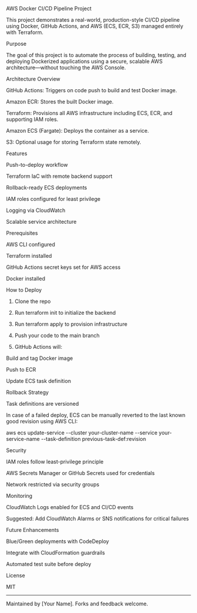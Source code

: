 AWS Docker CI/CD Pipeline Project

This project demonstrates a real-world, production-style CI/CD pipeline using Docker, GitHub Actions, and AWS (ECS, ECR, S3) managed entirely with Terraform.

Purpose

The goal of this project is to automate the process of building, testing, and deploying Dockerized applications using a secure, scalable AWS architecture—without touching the AWS Console.

Architecture Overview

GitHub Actions: Triggers on code push to build and test Docker image.

Amazon ECR: Stores the built Docker image.

Terraform: Provisions all AWS infrastructure including ECS, ECR, and supporting IAM roles.

Amazon ECS (Fargate): Deploys the container as a service.

S3: Optional usage for storing Terraform state remotely.




Features

Push-to-deploy workflow

Terraform IaC with remote backend support

Rollback-ready ECS deployments

IAM roles configured for least privilege

Logging via CloudWatch

Scalable service architecture


Prerequisites

AWS CLI configured

Terraform installed

GitHub Actions secret keys set for AWS access

Docker installed


How to Deploy

1. Clone the repo


2. Run terraform init to initialize the backend


3. Run terraform apply to provision infrastructure


4. Push your code to the main branch


5. GitHub Actions will:

Build and tag Docker image

Push to ECR

Update ECS task definition




Rollback Strategy

Task definitions are versioned

In case of a failed deploy, ECS can be manually reverted to the last known good revision using AWS CLI:


aws ecs update-service --cluster your-cluster-name --service your-service-name --task-definition previous-task-def:revision

Security

IAM roles follow least-privilege principle

AWS Secrets Manager or GitHub Secrets used for credentials

Network restricted via security groups


Monitoring

CloudWatch Logs enabled for ECS and CI/CD events

Suggested: Add CloudWatch Alarms or SNS notifications for critical failures


Future Enhancements

Blue/Green deployments with CodeDeploy

Integrate with CloudFormation guardrails

Automated test suite before deploy


License

MIT


---

Maintained by [Your Name]. Forks and feedback welcome.



